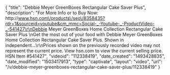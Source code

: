 {
    "title": "Debbie Meyer GreenBoxes Rectangular Cake Saver Plus",
    "description": "For More Info or to Buy Now: http:\/\/www.hsn.com\/products\/seo\/8358435?rdr=1&sourceid=youtube&cm_mmc=Social-_-Youtube-_-ProductVideo-_-541427\r\nDebbie Meyer GreenBoxes Home Collection Rectangular Cake Saver Plus \nGet the most out of your food with Debbie Meyer GreenBoxes Home Collection Rectangular Cake Saver Plus. Shown in independent...\r\nPrices shown on the previously recorded video may not represent the current price.  View hsn.com to view the current selling price. HSN Item #541427",
    "videoid": "112338419",
    "date_created": "1493428835",
    "date_modified": "1503417913",
    "type": "captivate",
    "layout": "video",
    "url": "\/v\/debbie-meyer-greenboxes-rectangular-cake-saver-plus\/112338419"
}